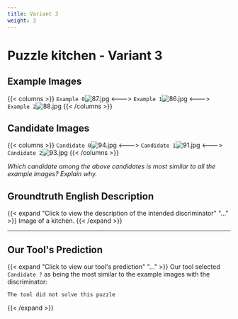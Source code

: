 ```yaml
---
title: Variant 3
weight: 3
---
```


# Puzzle kitchen - Variant 3

## Example Images
{{< columns >}}
`Example 0`![87.jpg](/natscene-data/images/87.jpg)
<--->
`Example 1`![86.jpg](/natscene-data/images/86.jpg)
<--->
`Example 2`![88.jpg](/natscene-data/images/88.jpg)
{{< /columns >}}

## Candidate Images
{{< columns >}}
`Candidate 0`![94.jpg](/natscene-data/images/94.jpg)
<--->
`Candidate 1`![91.jpg](/natscene-data/images/91.jpg)
<--->
`Candidate 2`![93.jpg](/natscene-data/images/93.jpg)
{{< /columns >}}

*Which candidate among the above candidates is most similar to all the example images? Explain why.*

## Groundtruth English Description

{{< expand "Click to view the description of the intended discriminator" "..." >}}
Image of a kitchen.
{{< /expand >}}

---



## Our Tool's Prediction

{{< expand "Click to view our tool's prediction" "..." >}}
Our tool selected `Candidate ?` as being the most similar to the example images with the discriminator:
```plaintext
The tool did not solve this puzzle
```
{{< /expand >}}

